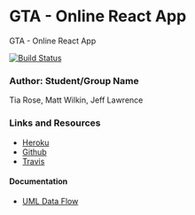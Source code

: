 # GTA - Online React App
GTA - Online React App

[![Build Status](https://www.travis-ci.com/game-time-analytics/GTA-React-App.svg?branch=master)](https://www.travis-ci.com/game-time-analytics/GTA-React-App)

### Author: Student/Group Name
Tia Rose, Matt Wilkin, Jeff Lawrence

### Links and Resources
* [Heroku](https://game-time-analytics.herokuapp.com/)
* [Github](https://github.com/game-time-analytics/GTA-React-App)
* [Travis](https://www.travis-ci.com/game-time-analytics/GTA-React-App)

#### Documentation
* [UML Data Flow](https://www.lucidchart.com/documents/view/9a332944-6bf3-4c4d-b595-54c6632967d5/0)


